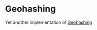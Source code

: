 # Geohashing
Yet another implementation of [Geohashing](https://geohashing.site/geohashing/Main_Page)

